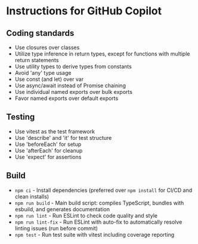 # Instructions for GitHub Copilot

## Coding standards

* Use closures over classes
* Utilize type inference in return types, except for functions with multiple return statements
* Use utility types to derive types from constants
* Avoid 'any' type usage
* Use const (and let) over var
* Use async/await instead of Promise chaining
* Use individual named exports over bulk exports
* Favor named exports over default exports

## Testing

* Use vitest as the test framework 
* Use 'describe' and 'it' for test structure
* Use 'beforeEach' for setup
* Use 'afterEach' for cleanup
* Use 'expect' for assertions

## Build

* `npm ci` - Install dependencies (preferred over `npm install` for CI/CD and clean installs)
* `npm run build` - Main build script: compiles TypeScript, bundles with esbuild, and generates documentation
* `npm run lint` - Run ESLint to check code quality and style
* `npm run lint-fix` - Run ESLint with auto-fix to automatically resolve linting issues (run before commit)
* `npm test` - Run test suite with vitest including coverage reporting